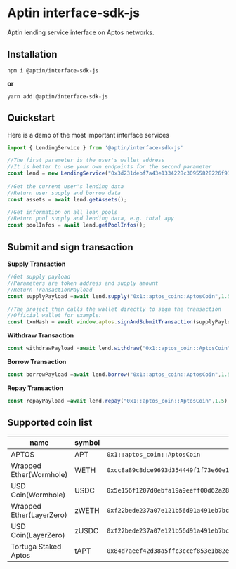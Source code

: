 # Aptin interface-sdk-js 

Aptin lending service interface on Aptos networks.

## Installation
 
```
npm i @aptin/interface-sdk-js
```

**or**

```
yarn add @aptin/interface-sdk-js
```

## Quickstart

 Here is a demo of the most important interface services

 
```typescript
import { LendingService } from '@aptin/interface-sdk-js'

//The first parameter is the user's wallet address
//It is better to use your own endpoints for the second parameter
const lend = new LendingService("0x3d231debf7a43e1334228c30955828226f91570f799a46cbda8bc6109dabc01c");
 
//Get the current user's lending data
//Return user supply and borrow data
const assets = await lend.getAssets(); 

//Get information on all loan pools
//Return pool supply and lending data, e.g. total apy
const poolInfos = await lend.getPoolInfos();

```


## Submit and sign transaction

**Supply Transaction**
```typescript
//Get supply payload
//Parameters are token address and supply amount
//Return TransactionPayload
const supplyPayload =await lend.supply("0x1::aptos_coin::AptosCoin",1.5); 

//The project then calls the wallet directly to sign the transaction
//Official wallet for example:
const txnHash = await window.aptos.signAndSubmitTransaction(supplyPayload);
```

**Withdraw Transaction**
```typescript
const withdrawPayload =await lend.withdraw("0x1::aptos_coin::AptosCoin",1.5)
```

**Borrow Transaction**
```typescript
const borrowPayload =await lend.borrow("0x1::aptos_coin::AptosCoin",1.5) 
```


**Repay Transaction**
```typescript
const repayPayload =await lend.repay("0x1::aptos_coin::AptosCoin",1.5)
```
 

## Supported coin list
 
| name                    | symbol |                                      address                                      |
| ----------------------- | ------ | --------------------------------------------------------------------------------- |
| APTOS                   | APT    | `0x1::aptos_coin::AptosCoin`                                                      |
| Wrapped Ether(Wormhole) | WETH   | `0xcc8a89c8dce9693d354449f1f73e60e14e347417854f029db5bc8e7454008abb::coin::T`     |
| USD Coin(Wormhole)      | USDC   | `0x5e156f1207d0ebfa19a9eeff00d62a282278fb8719f4fab3a586a0a2c0fffbea::coin::T`     |
| Wrapped Ether(LayerZero)| zWETH  | `0xf22bede237a07e121b56d91a491eb7bcdfd1f5907926a9e58338f964a01b17fa::asset::WETH` |
| USD Coin(LayerZero)     | zUSDC  | `0xf22bede237a07e121b56d91a491eb7bcdfd1f5907926a9e58338f964a01b17fa::asset::USDC` |
| Tortuga Staked Aptos    | tAPT   | `0x84d7aeef42d38a5ffc3ccef853e1b82e4958659d16a7de736a29c55fbbeb0114::staked_aptos_coin::StakedAptosCoin` |
